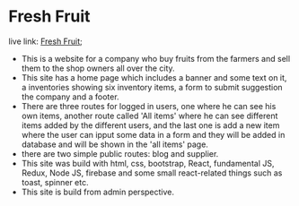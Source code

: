 # Fresh Fruit
 live link: [Fresh Fruit](https://assignment-11-ce30f.web.app/);
 * This is a website for a company who buy fruits from the farmers and sell them to the shop owners all over the city. 
 * This site has a home page which includes a banner and some text on it, a inventories showing six inventory items, a form to submit suggestion the company and a footer. 
 * There are three routes for logged in users, one where he can see his own items, another route called 'All items' where he can see different items added by the different users, and the last one is add a new item where the user can ipput some data in a form and they will be added in database and will be shown in the 'all items' page.
 * there are two simple public routes: blog and supplier.
 * This site was build with html, css, bootstrap, React, fundamental JS, Redux, Node JS, firebase and some small react-related things such as toast, spinner etc. 
 * This site is build from admin perspective. 

